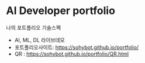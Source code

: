 # AI Developer portfolio
나의 포트폴리오
기술스펙
- AI, ML, DL
라이브데모 
- 포트폴리오사이트:  https://sohybot.github.io/portfolio/
- QR : https://sohybot.github.io/portfolio/QR.html
